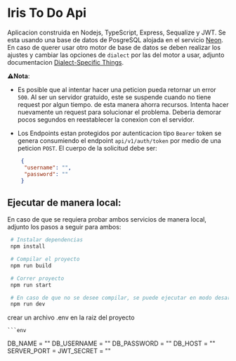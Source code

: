 # Iris To Do Api

Aplicacion construida en Nodejs, TypeScript, Express, Sequalize y JWT. Se esta usando una base de datos de PosgreSQL alojada en el servicio [Neon](https://neon.tech). En caso de querer usar otro motor de base de datos se deben realizar los ajustes y cambiar las opciones de `dialect` por las del motor a usar, adjunto documentacion [Dialect-Specific Things](https://sequelize.org/docs/v6/other-topics/dialect-specific-things/).

⚠️**Nota**: 

- Es posible que al intentar hacer una peticion pueda retornar un error `500`. Al ser un servidor gratuido, este se suspende cuando no tiene request por algun tiempo. de esta manera ahorra recursos. Intenta hacer nuevamente un request para  solucionar el problema. Deberia demorar pocos segundos en reestablecer la conexion con el servidor.

- Los Endpoints estan protegidos por autenticacion tipo `Bearer` token se genera consumiendo el endpoint `api/v1/auth/token` por medio de una peticion `POST`. El cuerpo de la solicitud debe ser:

  ```json
   {
    "username": "",
    "password": ""
   }
   ```


## Ejecutar de manera local:
En caso de que se requiera probar ambos servicios de manera local, adjunto los pasos a seguir para ambos: 

  ```bash
   # Instalar dependencias
   npm install

   # Compilar el proyecto
   npm run build

   # Correr proyecto
   npm run start

   # En caso de que no se desee compilar, se puede ejecutar en modo desarrollo
   npm run dev
   ```

 crear un archivo .env en la raiz del proyecto  

    ```env
   DB_NAME     = ""
   DB_USERNAME = ""
   DB_PASSWORD = ""
   DB_HOST     = ""
   SERVER_PORT = 
   JWT_SECRET  = ""
   ```
